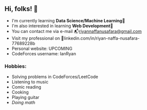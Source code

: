 ## Hi, folks! 👋
- I'm currently learning **Data Science/Machine Learning**🌱  
- I'm also interested in learning **Web Development**📝 
- You can contact me via e-mail 📬riyannaffanusafara@gmail.com
- Visit my professional on 💼linkedin.com/in/riyan-naffa-nusafara-77689228b
- Personal website: UPCOMING
- CodeForces username: IanRyan

### Hobbies:
- Solving problems in CodeForces/LeetCode  
- Listening to music  
- Comic reading  
- Cooking  
- Playing guitar  
- _Doing math_  

<!--
**RiyanNaffa/RiyanNaffa** is a ✨ _special_ ✨ repository because its `README.md` (this file) appears on your GitHub profile.

Here are some ideas to get you started:

- 🔭 I’m currently working on ...
- 🌱 I’m currently learning ...
- 👯 I’m looking to collaborate on ...
- 🤔 I’m looking for help with ...
- 💬 Ask me about ...
- 📫 How to reach me: ...
- 😄 Pronouns: ...
- ⚡ Fun fact: ...
-->
